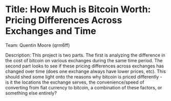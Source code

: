 # Title: How Much is Bitcoin Worth: Pricing Differences Across Exchanges and Time
Team: Quentin Moore (qrm6ff)

Description: This project is two parts.  The first is analyzing the difference in the cost of bitcoin on various exchanges during the same time period.  The second part looks to see if these pricing differences across exchanges has changed over time (does one exchange always have lower prices, etc).  This should shed some light onto the reasons why bitcoin is priced differently - is it the locations the exchange serves, the convenience/speed of converting from fiat currency to bitcoin, a combination of these factors, or something else entirely?
